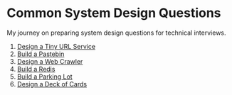 Common System Design Questions
===
My journey on preparing system design questions for technical interviews.

1. [Design a Tiny URL Service](/tiny-url/readme.md)
1. [Build a Pastebin](/pastebin/readme.md)
1. [Design a Web Crawler](/web-crawler/readme.md)
1. [Build a Redis](/redis/readme.md)
1. [Build a Parking Lot](/parking-lot/readme.md)
1. [Design a Deck of Cards](/card-deck/main.py)
